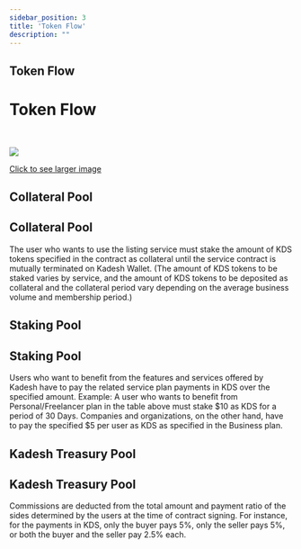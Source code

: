 ```yaml
---
sidebar_position: 3
title: 'Token Flow'
description: ""
---
```

## Token Flow
<h1>Token Flow</h1><br/>
<!-- <p class="top-img"><img src="https://docs.kadeshchain.com/img/kadesh/tokenflow.svg" /></p> -->

<p class="graph-img"><a class="image-description" target="_blank" href="https://docs.kadeshchain.com/img/kadesh/tokenflow.svg">
<img src="https://docs.kadeshchain.com/img/kadesh/tokenflow.svg" />
<p>Click to see larger image</p>
    </a></p>

## Collateral Pool
<h2>Collateral Pool</h2>
The user who wants to use the listing service must stake the amount of KDS tokens specified in the contract as collateral until the service contract is mutually terminated on Kadesh Wallet. (The amount of KDS tokens to be staked varies by service, and the amount of KDS tokens to be deposited as collateral and the collateral period vary depending on the average business volume and membership period.)

## Staking Pool
<h2>Staking Pool</h2>
Users who want to benefit from the features and services offered by Kadesh have to pay the related service plan payments in KDS over the specified amount. Example: A user who wants to benefit from Personal/Freelancer plan in the table above must stake $10 as KDS for a period of 30 Days. Companies and organizations, on the other hand, have to pay the specified $5 per user as KDS as specified in the Business plan.

## Kadesh Treasury Pool
<h2>Kadesh Treasury Pool</h2>
Commissions are deducted from the total amount and payment ratio of the sides determined by the users at the time of contract signing. For instance, for the payments in KDS, only the buyer pays 5%, only the seller pays 5%, or both the buyer and the seller pay 2.5% each.
